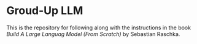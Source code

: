 # Groud-Up LLM

This is the repository for following along with the instructions in the book _Build A Large Languag Model (From Scratch)_ by Sebastian Raschka.
